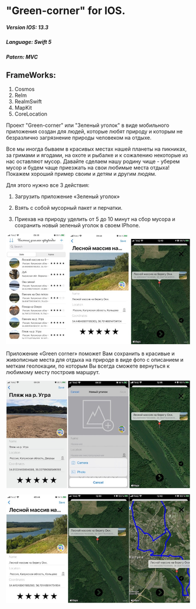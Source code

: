 # "Green-corner" for IOS.

##### Version IOS: 13.3 
##### Language: Swift 5
##### Patern: MVC

## FrameWorks:
1. Cosmos
2. Relm
3. RealmSwift
4. MapKit
5. CoreLocation

Проект "Green-corner" или "Зеленый уголок" в виде мобильного приложения создан для людей, которые любят природу и которым не безразлично загрязнение природы человеком на отдыхе. 

Все мы иногда бываем в красивых местах нашей планеты на пикниках, за гримами и ягодами, на охоте и рыбалке и к сожалению некоторые из нас оставляют мусор. Давайте сделаем нашу родину чище - уберем мусор и будем чаще приезжать на свои любимые места отдыха! Покажем хороший пример своим и детям и другим людям.

Для этого нужно все 3 действия: 

1. Загрузить приложение «Зеленый уголок» 

2. Взять с собой мусорный пакет и перчатки.

3. Приехав на природу уделить от 5 до 10 минут на сбор мусора и сохранить новый зеленый уголок в своем IPhone. 



![](https://github.com/chuviy/Green-corner/blob/main/Green%20corner/Support%20files/Assets.xcassets/3%20in%201_1.jpg?raw=true)


Приложение «Green corner» поможет Вам сохранить в красивые и живописные места для отдыха на природе в виде фото с описанием и меткам геолокации, по которым Вы всегда сможете вернуться к любимому месту построив маршрут.



![](https://github.com/chuviy/Green-corner/blob/main/Green%20corner/Support%20files/Assets.xcassets/3%20in%201_2.jpg?raw=true)

![](https://github.com/chuviy/Green-corner/blob/main/Green%20corner/Support%20files/Assets.xcassets/3%20in%201_3.jpg?raw=true)
